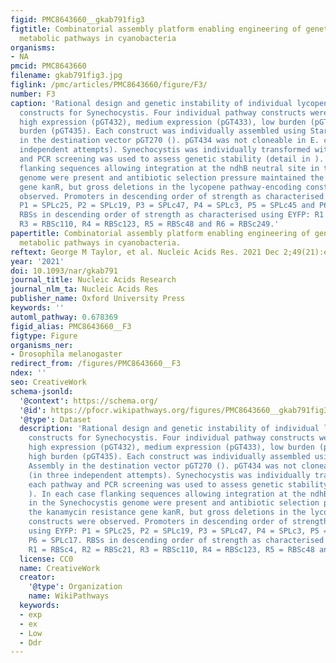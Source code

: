 ```yaml
---
figid: PMC8643660__gkab791fig3
figtitle: Combinatorial assembly platform enabling engineering of genetically stable
  metabolic pathways in cyanobacteria
organisms:
- NA
pmcid: PMC8643660
filename: gkab791fig3.jpg
figlink: /pmc/articles/PMC8643660/figure/F3/
number: F3
caption: 'Rational design and genetic instability of individual lycopene overproduction
  constructs for Synechocystis. Four individual pathway constructs were designed:
  high expression (pGT432), medium expression (pGT433), low burden (pGT434) and high
  burden (pGT435). Each construct was individually assembled using Start-Stop Assembly
  in the destination vector pGT270 (). pGT434 was not cloneable in E. coli (in three
  independent attempts). Synechocystis was individually transformed with each pathway
  and PCR screening was used to assess genetic stability (detail in ). In each case
  flanking sequences allowing integration at the ndhB neutral site in the Synechocystis
  genome were present and antibiotic selection pressure maintained the kanamycin resistance
  gene kanR, but gross deletions in the lycopene pathway-encoding constructs were
  observed. Promoters in descending order of strength as characterised using EYFP:
  P1 = SPLc25, P2 = SPLc19, P3 = SPLc47, P4 = SPLc3, P5 = SPLc45 and P6 = SPLc17.
  RBSs in descending order of strength as characterised using EYFP: R1 = RBSc4, R2 = RBSc21,
  R3 = RBSc110, R4 = RBSc123, R5 = RBSc48 and R6 = RBSc249.'
papertitle: Combinatorial assembly platform enabling engineering of genetically stable
  metabolic pathways in cyanobacteria.
reftext: George M Taylor, et al. Nucleic Acids Res. 2021 Dec 2;49(21):e123-e123.
year: '2021'
doi: 10.1093/nar/gkab791
journal_title: Nucleic Acids Research
journal_nlm_ta: Nucleic Acids Res
publisher_name: Oxford University Press
keywords: ''
automl_pathway: 0.678369
figid_alias: PMC8643660__F3
figtype: Figure
organisms_ner:
- Drosophila melanogaster
redirect_from: /figures/PMC8643660__F3
ndex: ''
seo: CreativeWork
schema-jsonld:
  '@context': https://schema.org/
  '@id': https://pfocr.wikipathways.org/figures/PMC8643660__gkab791fig3.html
  '@type': Dataset
  description: 'Rational design and genetic instability of individual lycopene overproduction
    constructs for Synechocystis. Four individual pathway constructs were designed:
    high expression (pGT432), medium expression (pGT433), low burden (pGT434) and
    high burden (pGT435). Each construct was individually assembled using Start-Stop
    Assembly in the destination vector pGT270 (). pGT434 was not cloneable in E. coli
    (in three independent attempts). Synechocystis was individually transformed with
    each pathway and PCR screening was used to assess genetic stability (detail in
    ). In each case flanking sequences allowing integration at the ndhB neutral site
    in the Synechocystis genome were present and antibiotic selection pressure maintained
    the kanamycin resistance gene kanR, but gross deletions in the lycopene pathway-encoding
    constructs were observed. Promoters in descending order of strength as characterised
    using EYFP: P1 = SPLc25, P2 = SPLc19, P3 = SPLc47, P4 = SPLc3, P5 = SPLc45 and
    P6 = SPLc17. RBSs in descending order of strength as characterised using EYFP:
    R1 = RBSc4, R2 = RBSc21, R3 = RBSc110, R4 = RBSc123, R5 = RBSc48 and R6 = RBSc249.'
  license: CC0
  name: CreativeWork
  creator:
    '@type': Organization
    name: WikiPathways
  keywords:
  - exp
  - ex
  - Low
  - Ddr
---
```

